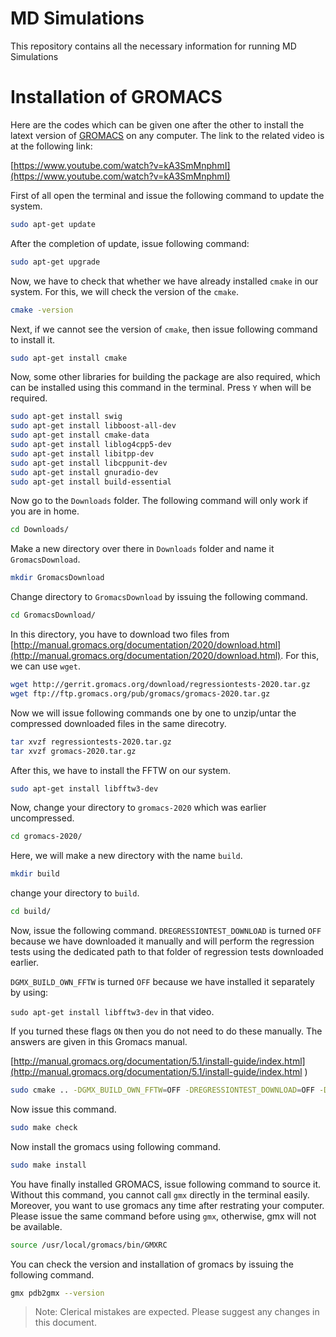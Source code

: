 # MD Simulations

This repository contains all the necessary information for running MD Simulations

# Installation of GROMACS

Here are the codes which can be given one after the other to install the latext version of [GROMACS](http://www.gromacs.org/) on any computer. The link to the related video is at the following link:

[https://www.youtube.com/watch?v=kA3SmMnphmI](https://www.youtube.com/watch?v=kA3SmMnphmI)

First of all open the terminal and issue the following command to update the system.

```bash
sudo apt-get update
```

After the completion of update, issue following command:

```bash
sudo apt-get upgrade
```

Now, we have to check that whether we have already installed `cmake` in our system. For this, we will check the version of the `cmake`.

```bash
cmake -version
```

Next, if we cannot see the version of `cmake`, then issue following command to install it.

```bash
sudo apt-get install cmake
```

Now, some other libraries for building the package are also required, which can be installed using this command in the terminal. Press `Y` when will be required.

```bash
sudo apt-get install swig
sudo apt-get install libboost-all-dev
sudo apt-get install cmake-data
sudo apt-get install liblog4cpp5-dev
sudo apt-get install libitpp-dev
sudo apt-get install libcppunit-dev
sudo apt-get install gnuradio-dev
sudo apt-get install build-essential
```

Now go to the `Downloads` folder. The following command will only work if you are in home.

```bash
cd Downloads/
```

Make a new directory over there in `Downloads` folder and name it `GromacsDownload`.

```bash
mkdir GromacsDownload
```

Change directory to `GromacsDownload` by issuing the following command.

```bash
cd GromacsDownload/
```

In this directory, you have to download two files from [http://manual.gromacs.org/documentation/2020/download.html](http://manual.gromacs.org/documentation/2020/download.html). For this, we can use `wget`.

```bash
wget http://gerrit.gromacs.org/download/regressiontests-2020.tar.gz
wget ftp://ftp.gromacs.org/pub/gromacs/gromacs-2020.tar.gz
```

Now we will issue following commands one by one to unzip/untar the compressed downloaded files in the same direcotry.

```bash
tar xvzf regressiontests-2020.tar.gz
tar xvzf gromacs-2020.tar.gz
```

After this, we have to install the FFTW on our system.

```bash
sudo apt-get install libfftw3-dev
```

Now, change your directory to `gromacs-2020` which was earlier uncompressed.

```bash
cd gromacs-2020/
```

Here, we will make a new directory with the name `build`.

```bash
mkdir build
```

change your directory to `build`.

```bash
cd build/
```

Now, issue the following command. `DREGRESSIONTEST_DOWNLOAD` is turned `OFF` because we have downloaded it manually and will perform the regression tests using the dedicated path to that folder of regression tests downloaded earlier.

`DGMX_BUILD_OWN_FFTW` is turned `OFF` because we have installed it separately by using:

`sudo apt-get install libfftw3-dev` in that video. 

If you turned these flags `ON` then you do not need to do these manually. The answers are given in this Gromacs manual. 

[http://manual.gromacs.org/documentation/5.1/install-guide/index.html](http://manual.gromacs.org/documentation/5.1/install-guide/index.html 
) 
```bash
sudo cmake .. -DGMX_BUILD_OWN_FFTW=OFF -DREGRESSIONTEST_DOWNLOAD=OFF -DCMAKE_C_COMPILER=gcc -DREGRESSIONTEST_PATH=/home/rehan/Downloads/GromacsDownload/regressiontests-2020
```

Now issue this command.

```bash
sudo make check
```

Now install the gromacs using following command.

```bash
sudo make install
```

You have finally installed GROMACS, issue following command to source it. Without this command, you cannot call `gmx` directly in the terminal easily. Moreover, you want to use gromacs any time after restrating your computer. Please issue the same command before using `gmx`, otherwise, gmx will not be available.

```bash
source /usr/local/gromacs/bin/GMXRC
```

You can check the version and installation of gromacs by issuing the following command.

```bash
gmx pdb2gmx --version
```

> Note: Clerical mistakes are expected. Please suggest any changes in this document.

